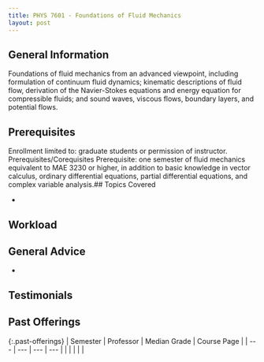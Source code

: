 ```yaml
---
title: PHYS 7601 - Foundations of Fluid Mechanics
layout: post
---
```


<link rel="stylesheet" href="/main.css">

## General Information

Foundations of fluid mechanics from an advanced viewpoint, including formulation of continuum fluid dynamics; kinematic descriptions of fluid flow, derivation of the Navier-Stokes equations and energy equation for compressible fluids; and sound waves, viscous flows, boundary layers, and potential flows.


## Prerequisites

Enrollment limited to: graduate students or permission of instructor.
Prerequisites/Corequisites Prerequisite: one semester of fluid mechanics equivalent to MAE 3230 or higher, in addition to  basic  knowledge in vector calculus, ordinary differential equations, partial differential equations, and complex variable analysis.## Topics Covered

  - 

## Workload



## General Advice

  - 

## Testimonials



## Past Offerings

{:.past-offerings}
| Semester | Professor | Median Grade | Course Page |
| --- | --- | --- | --- |
|  |  |  |  |
